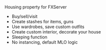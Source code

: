 Housing property for FXServer

- Buy/sell/visit
- Create stashes for items, guns
- Use wardrobes, save custom outfits
- Create custom interior, decorate your house
- Sleeping function
- No instancing, default MLO logic
